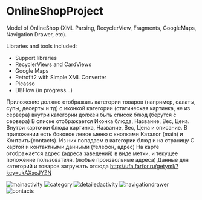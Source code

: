 # OnlineShopProject
Model of OnlineShop (XML Parsing, RecyclerView, Fragments, GoogleMaps, Navigation Drawer, etc). 

Libraries and tools included:

- Support libraries
- RecyclerViews and CardViews
- Google Maps
- Retrofit2 with Simple XML Converter
- Picasso
- DBFlow (in progress...)


Приложение должно отображать категории товаров (например, салаты, супы, десерты и тд) с иконкой категории (статическая картинка, не из сервера) внутри категории должен быть список блюд (берутся с сервера) В списке отображается Иконка блюда, Название, Вес, Цена. Внутри карточки блюда картинка, Название, Вес, Цена и описание. В приложении есть боковое левое меню с кнопками Каталог (main) и Контакты(contacts). Из них попадаем в категории блюд и на страницу С картой и контактными данными (телефон, адрес) На карте отображается адрес (адреса заведений) в виде метки, и текущее положение пользователя. (любые произвольные адреса) Данные для категорий и товаров загружать отсюда http://ufa.farfor.ru/getyml/?key=ukAXxeJYZN

![mainactivity](https://cloud.githubusercontent.com/assets/20554467/18092157/e787bec0-6ed3-11e6-804a-c93bfabab2c7.png)
![category](https://cloud.githubusercontent.com/assets/20554467/18092155/e777530a-6ed3-11e6-973c-761e250f830d.png)
![detailedactivity](https://cloud.githubusercontent.com/assets/20554467/18092154/e76cc76e-6ed3-11e6-8ab9-6d7080961754.png)
![navigationdrawer](https://cloud.githubusercontent.com/assets/20554467/18092153/e73d386e-6ed3-11e6-97f4-f356eb58d254.png)
![contacts](https://cloud.githubusercontent.com/assets/20554467/18092156/e77f182e-6ed3-11e6-886b-3c47b472f484.png)

